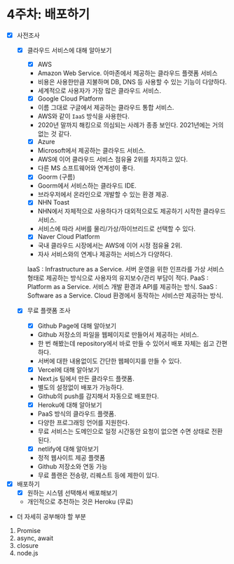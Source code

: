 # 4주차: 배포하기
- [x] 사전조사
  - [x] 클라우드 서비스에 대해 알아보기
    - [x] AWS
     - Amazon Web Service. 아마존에서 제공하는 클라우드 플랫폼 서비스
     - 비용은 사용한만큼 지불하며 DB, DNS 등 사용할 수 있는 기능이 다양하다.
     - 세계적으로 사용자가 가장 많은 클라우드 서비스.
    - [x] Google Cloud Platform
     - 이름 그대로 구글에서 제공하는 클라우드 통합 서비스.
     - AWS와 같이 `IaaS` 방식을 사용한다.
     - 2020년 말까지 해킹으로 의심되는 사례가 종종 보인다. 2021년에는 거의 없는 것 같다.
    - [x] Azure
     - Microsoft에서 제공하는 클라우드 서비스.
     - AWS에 이어 클라우드 서비스 점유율 2위를 차지하고 있다.
     - 다른 MS 소프트웨어와 연계성이 좋다.
    - [x] Goorm (구름)
     - Goorm에서 서비스하는 클라우드 IDE.
     - 브라우저에서 온라인으로 개발할 수 있는 환경 제공.
    - [x] NHN Toast
     - NHN에서 자체적으로 사용하다가 대외적으로도 제공하기 시작한 클라우드 서비스.
     - 서비스에 따라 서버를 물리/가상/하이브리드로 선택할 수 있다.
    - [x] Naver Cloud Platform
     - 국내 클라우드 시장에서는 AWS에 이어 시정 점유율 2위.
     - 자사 서비스와의 연계나 제공하는 서비스가 다양하다.

     IaaS : Infrastructure as a Service. 서버 운영을 위한 인프라를 가상 서비스 형태로 제공하는 방식으로 사용자의 유지보수/관리 부담이 적다.
     PaaS : Platform as a Service. 서비스 개발 환경과 API를 제공하는 방식.
     SaaS : Software as a Service. Cloud 환경에서 동작하는 서비스만 제공하는 방식.

  - [x] 무료 플랫폼 조사
    - [x] Github Page에 대해 알아보기
     - Github 저장소의 파일을 웹페이지로 만들어서 제공하는 서비스.
     - 한 번 해봤는데 repository에서 바로 만들 수 있어서 배포 자체는 쉽고 간편하다.
     - 서버에 대한 내용없이도 간단한 웹페이지를 만들 수 있다.
    - [x] Vercel에 대해 알아보기
     - Next.js 팀에서 만든 클라우드 플랫폼.
     - 별도의 설정없이 배포가 가능하다.
     - Github의 push를 감지해서 자동으로 배포한다.
    - [x] Heroku에 대해 알아보기
     - PaaS 방식의 클라우드 플랫폼.
     - 다양한 프로그래밍 언어를 지원한다.
     - 무료 서비스는 도메인으로 일정 시간동안 요청이 없으면 수면 상태로 전환된다.
    - [x] netlify에 대해 알아보기
     - 정적 웹사이트 제공 플랫폼
     - Github 저장소와 연동 가능
     - 무료 플랜은 전송량, 리퀘스트 등에 제한이 있다.

- [x] 배포하기
  - [x] 원하는 시스템 선택해서 배포해보기
  - 개인적으로 추천하는 것은 Heroku (무료)



 + 더 자세히 공부해야 할 부분
  1. Promise
  2. async, await
  3. closure
  4. node.js